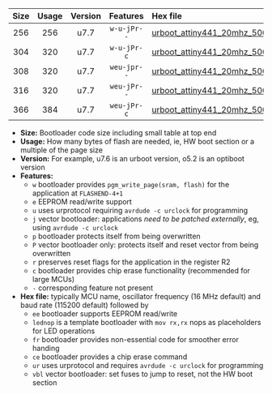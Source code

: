 |Size|Usage|Version|Features|Hex file|
|:-:|:-:|:-:|:-:|:--|
|256|256|u7.7|`w-u-jPr--`|[urboot_attiny441_20mhz_500000bps_lednop_ur_vbl.hex](https://raw.githubusercontent.com/stefanrueger/urboot.hex/main/mcus/attiny441/fcpu_20mhz/500000_bps/urboot_attiny441_20mhz_500000bps_lednop_ur_vbl.hex)|
|304|320|u7.7|`w-u-jPr-c`|[urboot_attiny441_20mhz_500000bps_lednop_fr_ce_ur_vbl.hex](https://raw.githubusercontent.com/stefanrueger/urboot.hex/main/mcus/attiny441/fcpu_20mhz/500000_bps/urboot_attiny441_20mhz_500000bps_lednop_fr_ce_ur_vbl.hex)|
|308|320|u7.7|`weu-jpr--`|[urboot_attiny441_20mhz_500000bps_ee_lednop_ur_vbl.hex](https://raw.githubusercontent.com/stefanrueger/urboot.hex/main/mcus/attiny441/fcpu_20mhz/500000_bps/urboot_attiny441_20mhz_500000bps_ee_lednop_ur_vbl.hex)|
|316|320|u7.7|`weu-jPr--`|[urboot_attiny441_20mhz_500000bps_ee_ur_vbl.hex](https://raw.githubusercontent.com/stefanrueger/urboot.hex/main/mcus/attiny441/fcpu_20mhz/500000_bps/urboot_attiny441_20mhz_500000bps_ee_ur_vbl.hex)|
|366|384|u7.7|`weu-jPr-c`|[urboot_attiny441_20mhz_500000bps_ee_lednop_fr_ce_ur_vbl.hex](https://raw.githubusercontent.com/stefanrueger/urboot.hex/main/mcus/attiny441/fcpu_20mhz/500000_bps/urboot_attiny441_20mhz_500000bps_ee_lednop_fr_ce_ur_vbl.hex)|

- **Size:** Bootloader code size including small table at top end
- **Usage:** How many bytes of flash are needed, ie, HW boot section or a multiple of the page size
- **Version:** For example, u7.6 is an urboot version, o5.2 is an optiboot version
- **Features:**
  + `w` bootloader provides `pgm_write_page(sram, flash)` for the application at `FLASHEND-4+1`
  + `e` EEPROM read/write support
  + `u` uses urprotocol requiring `avrdude -c urclock` for programming
  + `j` vector bootloader: applications *need to be patched externally*, eg, using `avrdude -c urclock`
  + `p` bootloader protects itself from being overwritten
  + `P` vector bootloader only: protects itself and reset vector from being overwritten
  + `r` preserves reset flags for the application in the register R2
  + `c` bootloader provides chip erase functionality (recommended for large MCUs)
  + `-` corresponding feature not present
- **Hex file:** typically MCU name, oscillator frequency (16 MHz default) and baud rate (115200 default) followed by
  + `ee` bootloader supports EEPROM read/write
  + `lednop` is a template bootloader with `mov rx,rx` nops as placeholders for LED operations
  + `fr` bootloader provides non-essential code for smoother error handing
  + `ce` bootloader provides a chip erase command
  + `ur` uses urprotocol and requires `avrdude -c urclock` for programming
  + `vbl` vector bootloader: set fuses to jump to reset, not the HW boot section
